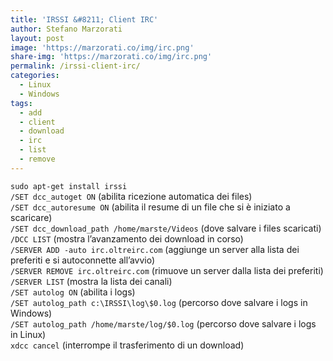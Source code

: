 ```yaml
---
title: 'IRSSI &#8211; Client IRC'
author: Stefano Marzorati
layout: post
image: 'https://marzorati.co/img/irc.png'
share-img: 'https://marzorati.co/img/irc.png'
permalink: /irssi-client-irc/
categories:
  - Linux
  - Windows
tags:
  - add
  - client
  - download
  - irc
  - list
  - remove
---
```

`sudo apt-get install irssi`  
`/SET dcc_autoget ON` (abilita ricezione automatica dei files)  
`/SET dcc_autoresume ON` (abilita il resume di un file che si è iniziato a scaricare)  
`/SET dcc_download_path /home/marste/Videos` (dove salvare i files scaricati)  
`/DCC LIST` (mostra l&#8217;avanzamento dei download in corso)  
`/SERVER ADD -auto irc.oltreirc.com` (aggiunge un server alla lista dei preferiti e si autoconnette all&#8217;avvio)  
`/SERVER REMOVE irc.oltreirc.com` (rimuove un server dalla lista dei preferiti)  
`/SERVER LIST` (mostra la lista dei canali)  
`/SET autolog ON` (abilita i logs)  
`/SET autolog_path c:\IRSSI\log\$0.log` (percorso dove salvare i logs in Windows)  
`/SET autolog_path /home/marste/log/$0.log` (percorso dove salvare i logs in Linux)  
`xdcc cancel` (interrompe il trasferimento di un download)